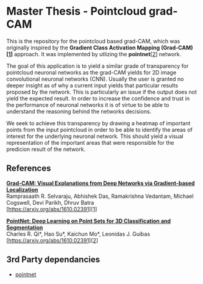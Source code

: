 # Master Thesis - Pointcloud grad-CAM

This is the repository for the pointcloud based grad-CAM, which was originally inspired by the **Gradient Class Activation Mapping (Grad-CAM)[[1]]** approach. It was implemented by utlizing the **pointnet**[[2]] network.

The goal of this application is to yield a similar grade of transparency for pointcloud neuronal networks as the grad-CAM yields for 2D image convolutional neuronal networks (CNN). Usually the user is granted no deeper insight as of why a current input yields that particular results proposed by the network. This is particularly an issue if the output does not yield the expected result. In order to increase the confidence and trust in the performance of neuronal networks it is of virtue to be able to understand the reasoning behind the networks decisions.

We seek to achieve this transparency by drawing a heatmap of important points from the input pointcloud in order to be able to identify the areas of interest for the underlying neuronal network. This should yield a visual representation of the important areas that were responsible for the predicion result of the network.

## References

**[Grad-CAM: Visual Explanations from Deep Networks via Gradient-based Localization][1]**  
Ramprasaath R. Selvaraju, Abhishek Das, Ramakrishna Vedantam, Michael Cogswell, Devi Parikh, Dhruv Batra  
[https://arxiv.org/abs/1610.02391][1]


**[PointNet: Deep Learning on Point Sets for 3D Classification and Segmentation][2]**  
Charles R. Qi*, Hao Su*, Kaichun Mo*, Leonidas J. Guibas  
[https://arxiv.org/abs/1610.02391][2]

## 3rd Party dependancies

- [pointnet][3] 

[1]: https://arxiv.org/abs/1610.02391
[2]: https://arxiv.org/pdf/1612.00593
[3]: https://github.com/charlesq34/pointnet
